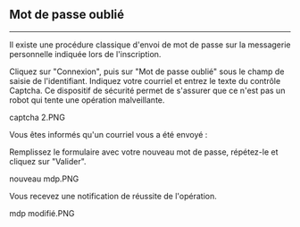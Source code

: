 ## Mot de passe oublié
---


Il existe une procédure classique d'envoi de mot de passe sur la messagerie personnelle indiquée lors de l'inscription.

Cliquez sur "Connexion", puis sur "Mot de passe oublié" sous le champ de saisie de l'identifiant. Indiquez votre courriel et entrez le texte du contrôle Captcha. Ce dispositif de sécurité permet de s'assurer que ce n'est pas un robot qui tente une opération malveillante.

captcha 2.PNG

Vous êtes informés qu'un courriel vous a été envoyé :

Remplissez le formulaire avec votre nouveau mot de passe, répétez-le et cliquez sur "Valider".

nouveau mdp.PNG

Vous recevez une notification de réussite de l'opération.

mdp modifié.PNG
